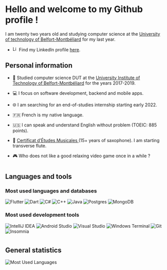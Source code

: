 # Hello and welcome to my Github profile !
I am twenty two years old and studying computer science at the [University of technology of Belfort-Montbéliard](https://www.utbm.fr) for my last year.

- <img src="https://content.linkedin.com/content/dam/me/news/en-us/icons/Social_Icons_linkedin.svg.original.svg" alt="LinkedIn icon" width="16"/> Find my LinkedIn profile [here](https://www.linkedin.com/in/lucas-parisot/).

## Personal information
- 🏫 Studied computer science DUT at the [University Institute of Technology of Belfort-Montbéliard](http://www.iut-bm.univ-fcomte.fr) for the years 2017-2019.

- 💻 I focus on software development, backend and mobile apps.

- 🌐 I am searching for an end-of-studies internship starting early 2022.

- 🇫🇷 French is my native language.

- 🇺🇸 I can speak and understand English without problem (TOEIC: 885 points).

- 🎵 [Certificat d’Études Musicales ](https://www.google.com/url?sa=t&rct=j&q=&esrc=s&source=web&cd=&cad=rja&uact=8&ved=2ahUKEwiUt9HxvuzyAhUDxoUKHctFDwAQFnoECAIQAQ&url=https%3A%2F%2Fwww.culture.gouv.fr%2FMedia%2FThematiques%2FMusique%2FFiles%2FFiche-pedagogique-A3-3-cycle&usg=AOvVaw1pqy6PkMnOxgpiLYRqvjXG) (15+ years of saxophone). I am starting transverse flute.

- 🎮 Who does not like a good relaxing video game once in a while ?

#
## Languages and tools
### Most used languages and databases
![Flutter](https://img.shields.io/badge/Flutter-%2302569B.svg?style=flat&logo=Flutter&logoColor=white)
![Dart](https://img.shields.io/badge/dart-%230175C2.svg?style=flat&logo=dart&logoColor=white)
![C#](https://img.shields.io/badge/C%23-239120?style=flat&logo=c-sharp&logoColor=white)
![C++](https://img.shields.io/badge/C++-00599C?style=flat&logo=c%2B%2B&logoColor=white)
![Java](https://img.shields.io/badge/Java-007396?style=flat&logo=java&logoColor=white)
![Postgres](https://img.shields.io/badge/postgres-%23316192.svg?style=flat&logo=postgresql&logoColor=white)
![MongoDB](https://img.shields.io/badge/MongoDB-%234ea94b.svg?style=flat&logo=mongodb&logoColor=white)

### Most used development tools
![IntelliJ IDEA](https://img.shields.io/badge/IntelliJIDEA-000000.svg?style=flat&logo=intellij-idea&logoColor=white)
![Android Studio](https://img.shields.io/badge/Android%20Studio-3DDC84.svg?style=flat&logo=android-studio&logoColor=white)
![Visual Studio](https://img.shields.io/badge/Visual%20Studio-5C2D91?style=flat&logo=visual%20studio&logoColor=white)
![Windows Terminal](https://img.shields.io/badge/Windows%20Terminal-4D4D4D?style=flat&logo=windows%20terminal&logoColor=white)
![Git](https://img.shields.io/badge/Git-F05032?style=flat&logo=git&logoColor=white)
![Insomnia](https://img.shields.io/badge/Insomnia-5849BE?style=flat&logo=insomnia&logoColor=white)

#
## General statistics
![Most Used Languages](https://github-readme-stats.vercel.app/api/top-langs/?username=lucasPARISOT)
